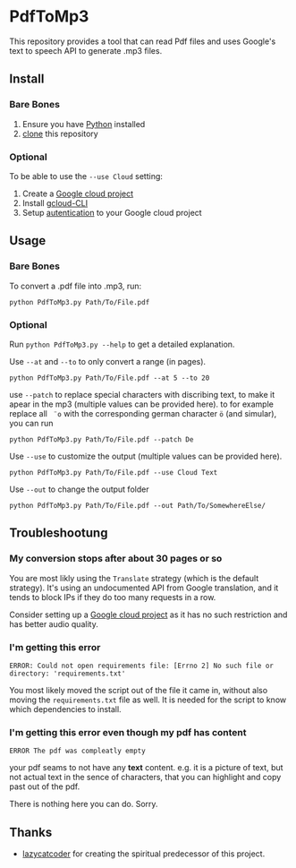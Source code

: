 # PdfToMp3
This repository provides a tool that can read Pdf files and uses Google's text to speech API to generate .mp3 files.

## Install
### Bare Bones
1. Ensure you have [Python](https://www.python.org/downloads/) installed
1. [clone](https://github.com/Assertores/PdfToMp3.git) this repository

### Optional
To be able to use the `--use Cloud` setting:

1. Create a [Google cloud project](https://console.cloud.google.com/welcome)
1. Install [gcloud-CLI](https://cloud.google.com/sdk/docs/install?hl=de)
1. Setup [autentication](https://cloud.google.com/docs/authentication/set-up-adc-local-dev-environment?hl=de) to your Google cloud project

## Usage
### Bare Bones
To convert a .pdf file into .mp3, run:
```
python PdfToMp3.py Path/To/File.pdf
```

### Optional

Run `python PdfToMp3.py --help` to get a detailed explanation.

Use `--at` and `--to` to only convert a range (in pages).
```
python PdfToMp3.py Path/To/File.pdf --at 5 --to 20
```

use `--patch` to replace special characters with discribing text, to make it apear in the mp3 (multiple values can be provided here).
to for example replace all ` ¨o` with the corresponding german character `ö` (and simular), you can run
```
python PdfToMp3.py Path/To/File.pdf --patch De
```

Use `--use` to customize the output (multiple values can be provided here).
```
python PdfToMp3.py Path/To/File.pdf --use Cloud Text
```

Use `--out` to change the output folder
```
python PdfToMp3.py Path/To/File.pdf --out Path/To/SomewhereElse/
```
## Troubleshootung
### My conversion stops after about 30 pages or so
You are most likly using the `Translate` strategy (which is the default strategy). It's using an undocumented API from Google translation, and it tends to block IPs if they do too many requests in a row.

Consider setting up a [Google cloud project](https://console.cloud.google.com/welcome) as it has no such restriction and has better audio quality.

### I'm getting this error
```
ERROR: Could not open requirements file: [Errno 2] No such file or directory: 'requirements.txt'
```
You most likely moved the script out of the file it came in, without also moving the `requirements.txt` file as well. It is needed for the script to know which dependencies to install.

### I'm getting this error even though my pdf has content
```
ERROR The pdf was compleatly empty
```
your pdf seams to not have any **text** content. e.g. it is a picture of text, but not actual text in the sence of characters, that you can highlight and copy past out of the pdf.

There is nothing here you can do. Sorry.

## Thanks
- [lazycatcoder](https://github.com/lazycatcoder) for creating the spiritual predecessor of this project.